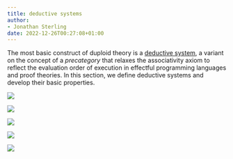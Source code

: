 ```yaml
---
title: deductive systems
author:
- Jonathan Sterling
date: 2022-12-26T00:27:08+01:00
---
```


The most basic construct of duploid theory is a [deductive system](dpl-0002), a variant on the concept of a *precategory* that relaxes the associativity axiom to reflect the evaluation order of execution in effectful programming languages and proof theories. In this section, we define deductive systems and develop their basic properties.

![](dpl-0002)

![](dpl-0003)

![](dpl-0004)

![](dpl-0005)

![](dpl-0007)
